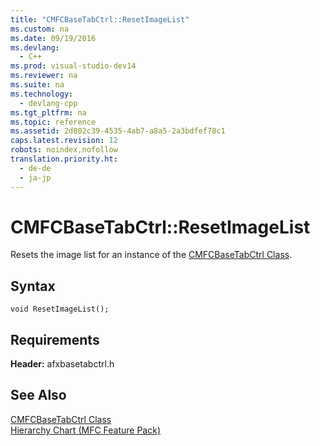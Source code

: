 ```yaml
---
title: "CMFCBaseTabCtrl::ResetImageList"
ms.custom: na
ms.date: 09/19/2016
ms.devlang: 
  - C++
ms.prod: visual-studio-dev14
ms.reviewer: na
ms.suite: na
ms.technology: 
  - devlang-cpp
ms.tgt_pltfrm: na
ms.topic: reference
ms.assetid: 2d802c39-4535-4ab7-a8a5-2a3bdfef78c1
caps.latest.revision: 12
robots: noindex,nofollow
translation.priority.ht: 
  - de-de
  - ja-jp
---
```

# CMFCBaseTabCtrl::ResetImageList
Resets the image list for an instance of the [CMFCBaseTabCtrl Class](../vs140/CMFCBaseTabCtrl-Class.md).  
  
## Syntax  
  
```  
void ResetImageList();  
```  
  
## Requirements  
 **Header:** afxbasetabctrl.h  
  
## See Also  
 [CMFCBaseTabCtrl Class](../vs140/CMFCBaseTabCtrl-Class.md)   
 [Hierarchy Chart (MFC Feature Pack)](../vs140/Hierarchy-Chart.md)
